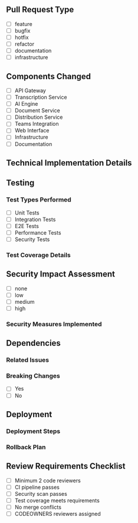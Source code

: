 ## Pull Request Type
<!-- Select the type of PR by replacing [ ] with [x] -->
- [ ] feature
- [ ] bugfix
- [ ] hotfix
- [ ] refactor
- [ ] documentation
- [ ] infrastructure

## Components Changed
<!-- Select all components that were modified by replacing [ ] with [x] -->
- [ ] API Gateway
- [ ] Transcription Service
- [ ] AI Engine
- [ ] Document Service
- [ ] Distribution Service
- [ ] Teams Integration
- [ ] Web Interface
- [ ] Infrastructure
- [ ] Documentation

## Technical Implementation Details
<!-- Provide a clear and concise description of the changes made -->


## Testing
### Test Types Performed
<!-- Select all test types performed by replacing [ ] with [x] -->
- [ ] Unit Tests
- [ ] Integration Tests
- [ ] E2E Tests
- [ ] Performance Tests
- [ ] Security Tests

### Test Coverage Details
<!-- Describe the testing approach and coverage -->


## Security Impact Assessment
<!-- Select the security impact level by replacing [ ] with [x] -->
- [ ] none
- [ ] low
- [ ] medium
- [ ] high

### Security Measures Implemented
<!-- Detail any security measures added or modified -->


## Dependencies
### Related Issues
<!-- List any related issues or tickets -->


### Breaking Changes
<!-- Select Yes/No by replacing [ ] with [x] -->
- [ ] Yes
- [ ] No

## Deployment
### Deployment Steps
<!-- List the steps required to deploy these changes -->


### Rollback Plan
<!-- Describe the rollback strategy if deployment fails -->


## Review Requirements Checklist
<!-- Do not modify these items - reviewers will evaluate -->
- [ ] Minimum 2 code reviewers
- [ ] CI pipeline passes
- [ ] Security scan passes
- [ ] Test coverage meets requirements
- [ ] No merge conflicts
- [ ] CODEOWNERS reviewers assigned